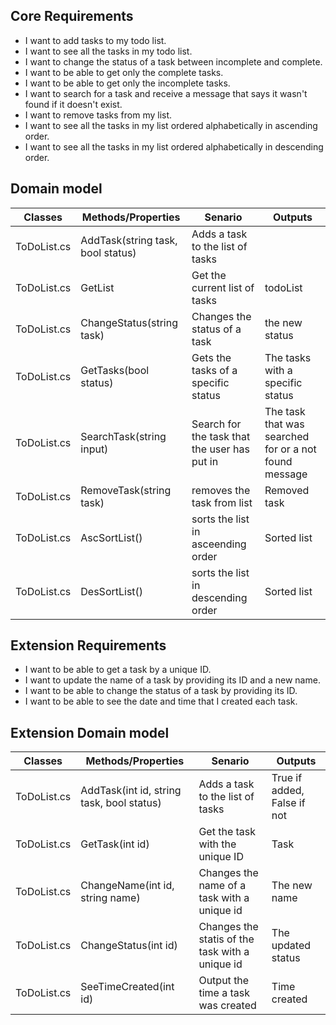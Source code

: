 ## Core Requirements

- I want to add tasks to my todo list.
- I want to see all the tasks in my todo list.
- I want to change the status of a task between incomplete and complete.
- I want to be able to get only the complete tasks.
- I want to be able to get only the incomplete tasks.
- I want to search for a task and receive a message that says it wasn't found if it doesn't exist.
- I want to remove tasks from my list.
- I want to see all the tasks in my list ordered alphabetically in ascending order.
- I want to see all the tasks in my list ordered alphabetically in descending order.

## Domain model

| Classes     | Methods/Properties                  | Senario                                      | Outputs                                               |
|-------------|-------------------------------------|----------------------------------------------|-------------------------------------------------------|
| ToDoList.cs | AddTask(string task, bool status) | Adds a task to the list of tasks             |                                                       |
| ToDoList.cs | GetList                         | Get the current list of tasks                | todoList                                              |
| ToDoList.cs | ChangeStatus(string task)           | Changes the status of a task                 | the new status                                        |
| ToDoList.cs | GetTasks(bool status)              | Gets the tasks of a specific status          | The tasks with a specific status                      |
| ToDoList.cs | SearchTask(string input)            | Search for the task that the user has put in | The task that was searched for or a not found message |
| ToDoList.cs | RemoveTask(string task)             | removes the task from list                   | Removed task                                          |
| ToDoList.cs | AscSortList()                       | sorts the list in asceending order           | Sorted list                                           |
| ToDoList.cs | DesSortList()                       | sorts the list in descending order           | Sorted list                                           |


## Extension Requirements



- I want to be able to get a task by a unique ID.
- I want to update the name of a task by providing its ID and a new name.
- I want to be able to change the status of a task by providing its ID.
- I want to be able to see the date and time that I created each task.

## Extension Domain model

| Classes     | Methods/Properties                  | Senario                                      | Outputs                                               |
|-------------|-------------------------------------|----------------------------------------------|-------------------------------------------------------|
| ToDoList.cs | AddTask(int id, string task, bool status) | Adds a task to the list of tasks             |    True if added, False if not                                                   |
| ToDoList.cs | GetTask(int id)                       | Get the task with the unique ID           | Task                                             |
| ToDoList.cs | ChangeName(int id, string name)           | Changes the name of a task with a unique id               | The new name                                     |
| ToDoList.cs | ChangeStatus(int id)              | Changes the statis of the task with a unique id         |The updated status                  |
| ToDoList.cs | SeeTimeCreated(int id)            | Output the time a task was created | Time created |
